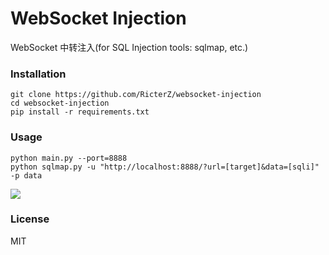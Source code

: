 WebSocket Injection
=========
WebSocket 中转注入(for SQL Injection tools: sqlmap, etc.)

### Installation

    git clone https://github.com/RicterZ/websocket-injection
    cd websocket-injection
    pip install -r requirements.txt

### Usage

    python main.py --port=8888
    python sqlmap.py -u "http://localhost:8888/?url=[target]&data=[sqli]" -p data

![](https://github.com/RicterZ/websocket-injection/raw/master/usage.png)

### License
MIT
